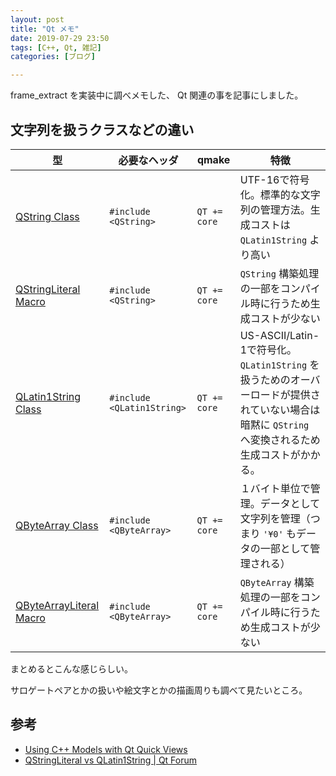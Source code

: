```yaml
---
layout: post
title: "Qt メモ"
date: 2019-07-29 23:50
tags: [C++, Qt, 雑記]
categories: [ブログ]

---
```


frame_extract を実装中に調べメモした、 Qt 関連の事を記事にしました。

## 文字列を扱うクラスなどの違い

|型|必要なヘッダ|qmake|特徴|
|-|-|-|-|
|[QString Class](https://doc.qt.io/qt-5/qstring.html)|`#include <QString>`|`QT += core`|UTF-16で符号化。標準的な文字列の管理方法。生成コストは `QLatin1String` より高い|
|[QStringLiteral Macro](https://doc.qt.io/qt-5/qstring.html#QStringLiteral)|`#include <QString>`|`QT += core`|`QString` 構築処理の一部をコンパイル時に行うため生成コストが少ない|
|[QLatin1String Class](https://doc.qt.io/qt-5/qlatin1string.html)|`#include <QLatin1String>`|`QT += core`|US-ASCII/Latin-1で符号化。`QLatin1String` を扱うためのオーバーロードが提供されていない場合は暗黙に `QString` へ変換されるため生成コストがかかる。|
|[QByteArray Class](https://doc.qt.io/qt-5/qbytearray.html)|`#include <QByteArray>`|`QT += core`|１バイト単位で管理。データとして文字列を管理（つまり `'¥0'` もデータの一部として管理される）|
|[QByteArrayLiteral Macro](https://doc.qt.io/qt-5/qbytearray.html#QByteArrayLiteral)|`#include <QByteArray>`|`QT += core`|`QByteArray` 構築処理の一部をコンパイル時に行うため生成コストが少ない|

まとめるとこんな感じらしい。

サロゲートペアとかの扱いや絵文字とかの描画周りも調べて見たいところ。

## 参考

* [Using C++ Models with Qt Quick Views](https://doc.qt.io/qt-5/qtquick-modelviewsdata-cppmodels.html)
* [QStringLiteral vs QLatin1String | Qt Forum](https://forum.qt.io/topic/78540/qstringliteral-vs-qlatin1string/2)
